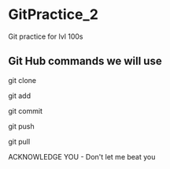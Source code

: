 # GitPractice_2
Git practice for lvl 100s

## Git Hub commands we will use
git clone

git add

git commit

git push

git pull

ACKNOWLEDGE YOU - Don't let me beat you
